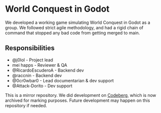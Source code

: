 # World Conquest in Godot

We developed a working game simulating World Conquest in Godot as a group. We followed strict agile methodology, and had a rigid chain of command that stopped any bad code from getting merged to main.

## Responsibilities
- @j0lol - Project lead
- mei happs - Reviewer & QA
- @RicardoEscuderoA - Backend dev
- @raccnin - Backend dev
- @0cr0wbar0 - Lead documentarian & dev support
- @Attack-Dorito - Dev support

This is a mirror repository. We did development on [Codeberg](https://codeberg.org/goblin_code/world_conquest), which is now archived for marking purposes. Future development may happen on this repository if needed.
